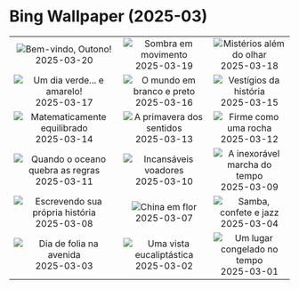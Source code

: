 # Bing Wallpaper (2025-03)

|  |  |  |
|:---:|:---:|:---:|
| ![](https://www.bing.com/th?id=OHR.Outono2025_PT-BR0841637921_400x240.jpg "Bem-vindo, Outono!") 2025-03-20 | ![](https://www.bing.com/th?id=OHR.BlackHeron_PT-BR1894971609_400x240.jpg "Sombra em movimento") 2025-03-19 | ![](https://www.bing.com/th?id=OHR.SedonaSpring_PT-BR2515283879_400x240.jpg "Mistérios além do olhar") 2025-03-18 |
| ![](https://www.bing.com/th?id=OHR.BeckettBridge_PT-BR3137652720_400x240.jpg "Um dia verde... e amarelo!") 2025-03-17 | ![](https://www.bing.com/th?id=OHR.PandaSnow_PT-BR5155103859_400x240.jpg "O mundo em branco e preto") 2025-03-16 | ![](https://www.bing.com/th?id=OHR.ForumRomanum_PT-BR5979154220_400x240.jpg "Vestígios da história") 2025-03-15 |
| ![](https://www.bing.com/th?id=OHR.BasqueDolmen_PT-BR6370690979_400x240.jpg "Matematicamente equilibrado") 2025-03-14 | ![](https://www.bing.com/th?id=OHR.HoliColors_PT-BR8231295539_400x240.jpg "A primavera dos sentidos") 2025-03-13 | ![](https://www.bing.com/th?id=OHR.ChateauLoire_PT-BR8314992777_400x240.jpg "Firme como uma rocha") 2025-03-12 |
| ![](https://www.bing.com/th?id=OHR.NusaPenida_PT-BR7092841551_400x240.jpg "Quando o oceano quebra as regras") 2025-03-11 | ![](https://www.bing.com/th?id=OHR.AndorinhaodeCascata_PT-BR6572671128_400x240.jpg "Incansáveis voadores") 2025-03-10 | ![](https://www.bing.com/th?id=OHR.ItalyClock_PT-BR6894860611_400x240.jpg "A inexorável marcha do tempo") 2025-03-09 |
| ![](https://www.bing.com/th?id=OHR.FearlessWomen_PT-BR2238848436_400x240.jpg "Escrevendo sua própria história") 2025-03-08 | ![](https://www.bing.com/th?id=OHR.PlumBlossom_PT-BR9744325235_400x240.jpg "China em flor") 2025-03-07 | ![](https://www.bing.com/th?id=OHR.MardiGrasJackson_PT-BR0441776263_400x240.jpg "Samba, confete e jazz") 2025-03-04 |
| ![](https://www.bing.com/th?id=OHR.Carnaval2024_PT-BR2466690213_400x240.jpg "Dia de folia na avenida") 2025-03-03 | ![](https://www.bing.com/th?id=OHR.EucalyptusForest_PT-BR0170958199_400x240.jpg "Uma vista eucaliptástica") 2025-03-02 | ![](https://www.bing.com/th?id=OHR.MaligneLakeJasper_PT-BR9833593341_400x240.jpg "Um lugar congelado no tempo") 2025-03-01 |
